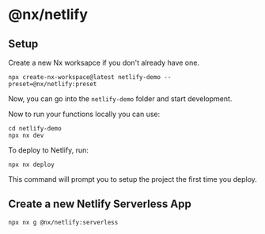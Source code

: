 # @nx/netlify

## Setup

Create a new Nx worksapce if you don't already have one.

```shell
npx create-nx-workspace@latest netlify-demo --preset=@nx/netlify:preset
```

Now, you can go into the `netlify-demo` folder and start development.

Now to run your functions locally you can use:

```shell
cd netlify-demo
npx nx dev
```

To deploy to Netlify, run:

```shell
npx nx deploy
```

This command will prompt you to setup the project the first time you deploy.

## Create a new Netlify Serverless App

```shell
npx nx g @nx/netlify:serverless
```
